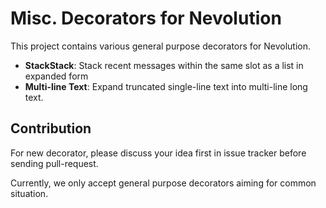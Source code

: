 # Misc. Decorators for Nevolution

This project contains various general purpose decorators for Nevolution.

* **StackStack**: Stack recent messages within the same slot as a list in expanded form
* **Multi-line Text**: Expand truncated single-line text into multi-line long text.

Contribution
------------

For new decorator, please discuss your idea first in issue tracker before sending pull-request.

Currently, we only accept general purpose decorators aiming for common situation.
